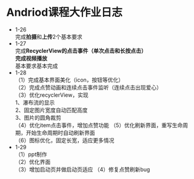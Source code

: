 # Andriod课程大作业日志
 * 1-26  
 完成**拍摄**和**上传**2个基本要求  
 * 1-27  
 完成**RecyclerView的点击事件（单次点击和长按点击）  
 完成视频播放**  
 基本要求基本完成   
 * 1-28  
 （1）完成基本界面美化（icon，按钮等优化）  
 （2）完成点赞动画和连续点击事件监听（连续点击出现爱心）  
 （3）优化recyclerView，实现  
 1、瀑布流的显示  
 2、固定图片宽度自动匹配高度  
 3、图片的圆角裁剪  
 （4）优化item点击事件，增加点赞功能
 （5）优化刷新界面，重写生命周期，开始生命周期时自动刷新界面  
 （6）图标优化，固定长宽，适应更多情况  
 * 1-29  
 （1）ppt制作  
 （2）优化界面  
 （3）增加启动页并做启动页适应
 （4）修复点赞刷新bug

